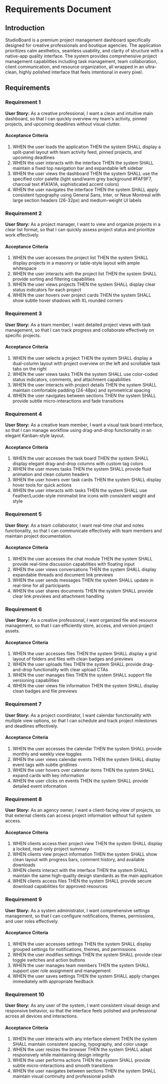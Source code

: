 # Requirements Document

## Introduction

StudioBoard is a premium project management dashboard specifically designed for creative professionals and boutique agencies. The application prioritizes calm aesthetics, seamless usability, and clarity of structure with a native-app quality interface. The system provides comprehensive project management capabilities including task management, team collaboration, client communication, and resource organization, all wrapped in an ultra-clean, highly polished interface that feels intentional in every pixel.

## Requirements

### Requirement 1

**User Story:** As a creative professional, I want a clean and intuitive main dashboard, so that I can quickly overview my team's activity, pinned projects, and upcoming deadlines without visual clutter.

#### Acceptance Criteria

1. WHEN the user loads the application THEN the system SHALL display a split-panel layout with team activity feed, pinned projects, and upcoming deadlines
2. WHEN the user interacts with the interface THEN the system SHALL maintain a fixed top navigation bar and expandable left sidebar
3. WHEN the user views the dashboard THEN the system SHALL use the specified color palette (light sand/warm grey background #FAF9F7, charcoal text #1A1A1A, sophisticated accent colors)
4. WHEN the user navigates the interface THEN the system SHALL apply consistent typography using General Sans, Inter, or Neue Montreal with large section headers (26-32px) and medium-weight UI labels

### Requirement 2

**User Story:** As a project manager, I want to view and organize projects in a clear list format, so that I can quickly assess project status and prioritize work effectively.

#### Acceptance Criteria

1. WHEN the user accesses the project list THEN the system SHALL display projects in a masonry or table-style layout with ample whitespace
2. WHEN the user interacts with the project list THEN the system SHALL provide sorting and filtering capabilities
3. WHEN the user views projects THEN the system SHALL display clear status indicators for each project
4. WHEN the user hovers over project cards THEN the system SHALL show subtle hover shadows with XL rounded corners

### Requirement 3

**User Story:** As a team member, I want detailed project views with task management, so that I can track progress and collaborate effectively on specific projects.

#### Acceptance Criteria

1. WHEN the user selects a project THEN the system SHALL display a dual-column layout with project overview on the left and scrollable task tabs on the right
2. WHEN the user views tasks THEN the system SHALL use color-coded status indicators, comments, and attachment capabilities
3. WHEN the user interacts with project details THEN the system SHALL maintain comfortable padding (24-48px) and symmetrical spacing
4. WHEN the user navigates between sections THEN the system SHALL provide subtle micro-interactions and fade transitions

### Requirement 4

**User Story:** As a creative team member, I want a visual task board interface, so that I can manage workflow using drag-and-drop functionality in an elegant Kanban-style layout.

#### Acceptance Criteria

1. WHEN the user accesses the task board THEN the system SHALL display elegant drag-and-drop columns with custom tag colors
2. WHEN the user moves tasks THEN the system SHALL provide fluid animation and clean column headers
3. WHEN the user hovers over task cards THEN the system SHALL display hover tools for quick actions
4. WHEN the user interacts with tasks THEN the system SHALL use Feather/Lucide-style minimalist line icons with consistent weight and style

### Requirement 5

**User Story:** As a team collaborator, I want real-time chat and notes functionality, so that I can communicate effectively with team members and maintain project documentation.

#### Acceptance Criteria

1. WHEN the user accesses the chat module THEN the system SHALL provide real-time discussion capabilities with floating input
2. WHEN the user views conversations THEN the system SHALL display expandable threads and document link previews
3. WHEN the user sends messages THEN the system SHALL update in real-time for all participants
4. WHEN the user shares documents THEN the system SHALL provide clear link previews and attachment handling

### Requirement 6

**User Story:** As a creative professional, I want organized file and resource management, so that I can efficiently store, access, and version project assets.

#### Acceptance Criteria

1. WHEN the user accesses files THEN the system SHALL display a grid layout of folders and files with clean badges and previews
2. WHEN the user uploads files THEN the system SHALL provide drag-and-drop functionality with clear upload CTAs
3. WHEN the user manages files THEN the system SHALL support file versioning capabilities
4. WHEN the user views file information THEN the system SHALL display clean badges and file previews

### Requirement 7

**User Story:** As a project coordinator, I want calendar functionality with multiple view options, so that I can schedule and track project milestones and deadlines effectively.

#### Acceptance Criteria

1. WHEN the user accesses the calendar THEN the system SHALL provide monthly and weekly view toggles
2. WHEN the user views calendar events THEN the system SHALL display event tags with subtle gridlines
3. WHEN the user hovers over calendar items THEN the system SHALL expand cards with key information
4. WHEN the user clicks on events THEN the system SHALL provide detailed event information

### Requirement 8

**User Story:** As an agency owner, I want a client-facing view of projects, so that external clients can access project information without full system access.

#### Acceptance Criteria

1. WHEN clients access their project view THEN the system SHALL display a locked, read-only project summary
2. WHEN clients view project information THEN the system SHALL show clean layout with progress bars, comment history, and available downloads
3. WHEN clients interact with the interface THEN the system SHALL maintain the same high-quality design standards as the main application
4. WHEN clients access files THEN the system SHALL provide secure download capabilities for approved resources

### Requirement 9

**User Story:** As a system administrator, I want comprehensive settings management, so that I can configure notifications, themes, permissions, and user roles effectively.

#### Acceptance Criteria

1. WHEN the user accesses settings THEN the system SHALL display grouped settings for notifications, themes, and permissions
2. WHEN the user modifies settings THEN the system SHALL provide clear toggle switches and action buttons
3. WHEN the user manages team members THEN the system SHALL support user role assignment and management
4. WHEN the user saves settings THEN the system SHALL apply changes immediately with appropriate feedback

### Requirement 10

**User Story:** As any user of the system, I want consistent visual design and responsive behavior, so that the interface feels polished and professional across all devices and interactions.

#### Acceptance Criteria

1. WHEN the user interacts with any interface element THEN the system SHALL maintain consistent spacing, typography, and color usage
2. WHEN the user resizes the browser THEN the system SHALL adapt responsively while maintaining design integrity
3. WHEN the user performs actions THEN the system SHALL provide subtle micro-interactions and smooth transitions
4. WHEN the user navigates between sections THEN the system SHALL maintain visual continuity and professional polish